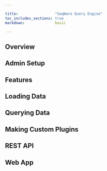 ```yaml
---

title:                 "SeqWare Query Engine"
toc_includes_sections: true
markdown:              basic

---
```


## Overview

## Admin Setup

## Features

## Loading Data

## Querying Data

## Making Custom Plugins

## REST API

## Web App
